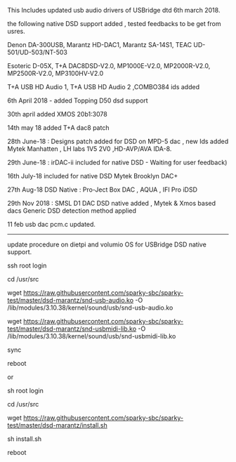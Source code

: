 This Includes updated usb audio drivers of USBridge dtd 6th march 2018.

the following native DSD support added , tested feedbacks to be get from usres.

 Denon DA-300USB, Marantz HD-DAC1,  Marantz SA-14S1, TEAC UD-501/UD-503/NT-503
 
 Esoteric D-05X, T+A DAC8DSD-V2.0, MP1000E-V2.0, MP2000R-V2.0, MP2500R-V2.0, MP3100HV-V2.0

T+A USB HD Audio 1, T+A USB HD Audio 2 ,COMBO384 ids added 

6th April 2018 - added Topping D50 dsd support

30th april added XMOS 20b1:3078

14th may 18 added T+A dac8 patch

28th June-18 : Designs patch added for DSD on MPD-5 dac , new Ids added Mytek Manhatten , LH labs 1V5 2V0 ,HD-AVP/AVA IDA-8.

29th June-18 :  irDAC-ii included for native DSD - Waiting for user feedback)

16th July-18   included for native DSD Mytek Brooklyn DAC+

27th Aug-18 DSD Native : Pro-Ject Box DAC , AQUA , IFI Pro iDSD  

29th Nov 2018 : SMSL D1 DAC DSD native added , Mytek & Xmos based dacs Generic DSD detection method applied

11 feb usb dac pcm.c updated.  
*************************************
update procedure on dietpi and volumio OS for USBridge DSD native support.

ssh root login

cd /usr/src

wget https://raw.githubusercontent.com/sparky-sbc/sparky-test/master/dsd-marantz/snd-usb-audio.ko -O /lib/modules/3.10.38/kernel/sound/usb/snd-usb-audio.ko

wget https://raw.githubusercontent.com/sparky-sbc/sparky-test/master/dsd-marantz/snd-usbmidi-lib.ko -O /lib/modules/3.10.38/kernel/sound/usb/snd-usbmidi-lib.ko

sync

reboot

or

sh root login

cd /usr/src

wget https://raw.githubusercontent.com/sparky-sbc/sparky-test/master/dsd-marantz/install.sh

sh install.sh

reboot


